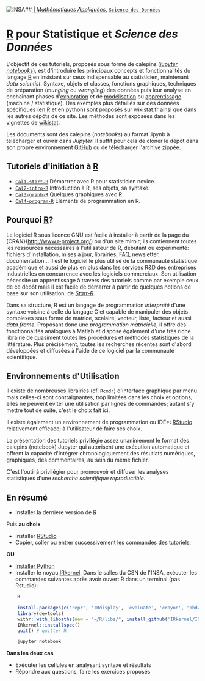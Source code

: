 
##<a href="http://www.insa-toulouse.fr/" ><img src="http://www.math.univ-toulouse.fr/~besse/Wikistat/Images/Logo_INSAvilletoulouse-RVB.png" style="float:left; max-width: 80px; display: inline" alt="INSA"/> |  [*Mathématiques Appliquées*](http://www.math.insa-toulouse.fr/fr/index.html), [`Science des Données`](http://www.math.insa-toulouse.fr/fr/enseignement.html) 

# [R](https://cran.r-project.org/) pour Statistique et *Science des Données*

L'objectif de ces tutoriels, proposés sous forme de calepins ([*jupyter notebooks*](http://jupyter.org/)), est d'introduire les principaux concepts et fonctionnalités du langage [R](https://cran.r-project.org/) en insistant sur ceux indispensable au statisticien, maintenant *data scientist*. Syntaxe, objets et classes, fonctions graphiques, techniques de préparation (*munging* ou *wrangling*) des données puis leur analyse en enchaînant phases d'[exploration](http://wikistat.fr/) et de [modélisation](http://wikistat.fr/) ou [apprentissage](http://wikistat.fr/) (machine / statistique). Des exemples plus détaillés sur des données spécifiques (en R et en python) sont proposés sur [wikistat.fr](http://wikistat.fr/) ainsi que dans les autres dépôts de ce site. Les méthodes sont exposées dans les vignettes de [wikistat](http://wikistat.fr/).

Les documents sont des calepins (*notebooks*) au format .ipynb à télécharger et ouvrir dans *Jupyter*. Il suffit pour cela de cloner le dépôt dans son propre environnement [GitHub](https://github.com/) ou de télécharger l'archive zippée.

## Tutoriels d'initiation à [R](https://cran.r-project.org/)
- [`Cal1-start-R`](https://github.com/wikistat/Intro-R/blob/master/cal1-start-R.ipynb) Démarrrer avec R pour statisticien novice.
- [`Cal2-intro-R`](https://github.com/wikistat/Intro-R/blob/master/cal2-intro-R.ipynb) Introduction à R, ses objets, sa syntaxe.
- [`Cal3-graph-R`](https://github.com/wikistat/Intro-R/blob/master/cal3-graph-R.ipynb) Quelques graphiques avec R.
- [`Cal4-program-R`](https://github.com/wikistat/Intro-R/blob/master/cal4-program-R.ipynb) Eléments de programmation en R.



## Pourquoi [R](http://www.r-project.org/)?

Le logiciel R sous licence GNU  est facile à installer à partir de la page du [CRAN}(http://www.r-project.org/) ou d'un site miroir; ils contiennent toutes les ressources nécessaires à l'utilisateur de R, débutant ou expérimenté: fichiers d'installation, mises à jour, librairies, FAQ, newsletter, documentation... Il est le logiciel le plus utilisé de la communauté statistique académique et aussi de plus en plus dans les services R&D des entreprises industrielles en concurrence avec les logiciels commerciaux. Son utilisation nécessite un apprentissage à travers des tutoriels comme par exemple ceux de ce dépôt mais il est facile de démarrer à partir de quelques notions de base sur son utilisation;  de [*Start-R*](https://github.com/wikistat/Intro-R/blob/master/cal1-start-R.ipynb).

Dans sa structure, R est un langage de programmation *interprété*  d'une syntaxe voisine à celle du langage C et capable de manipuler des objets complexes sous forme de matrice, scalaire, vecteur, liste, facteur et aussi *data frame*. Proposant donc une *programmation matricielle*, il offre des fonctionnalités analogues à Matlab et dispose également d'une très riche librairie de quasiment toutes les procédures et méthodes statistiques de la littérature. Plus précisément, toutes les recherches récentes sont d'abord développées et diffusées à l'aide de ce logiciel par la communauté scientifique.

## Environnements d'Utilisation
Il existe de nombreuses librairies (cf. `Rcmdr`) d'interface graphique par menu mais celles-ci sont contraignantes, trop limitées dans les choix et options, elles ne peuvent éviter une utilisation par lignes de commandes; autant s'y mettre tout de suite, c'est le choix fait ici. 

Il existe également un environnement de programmation ou IDE*: [RStudio](http://www.rstudio.com/) relativement efficace; à l'utilisateur de faire ses choix. 

La présentation des tutoriels privilégie assez unanimement le format des calepins (notebook) Jupyter qui autorisent une exécution automatique et offrent la capacité d'intégrer chronologiquement des résutlats numériques, graphiques, des commentaires, au sein du même fichier.

C'est l'outil à privilégier pour promouvoir et diffuser les analyses statistiques d'une *recherche scientifique reproductible*.

## En résumé
- Installer la dernière version de [R](https://cran.r-project.org/)

Puis **au choix**

- Installer [RStudio](http://www.rstudio.com/)
- Copier, coller ou entrer successivement les commandes des tutoriels, 

**OU**

- [Installer Python](http://localhost:8888/notebooks/Intro-Python/Cal1-introPython.ipynb)
- Installer le noyau [IRkernel](https://irkernel.github.io/installation/). Dans le salles du CSN de l'INSA, exécuter les commandes suivantes après avoir ouvert R dans un terminal (pas Rstudio):
```bash
    R
```
```R
    install.packages(c('repr', 'IRdisplay', 'evaluate', 'crayon', 'pbdZMQ', 'devtools', 'uuid', 'digest'))
    library(devtools)
    withr::with_libpaths(new = "~/R/libs/", install_github('IRkernel/IRkernel'))
    IRkernel::installspec()
    quit() # quitter R
```
```bash
    jupyter notebook
```

**Dans les deux cas**

- Exécuter les cellules en analysant syntaxe et résultats
- Répondre aux questions, faire les exercices proposés

